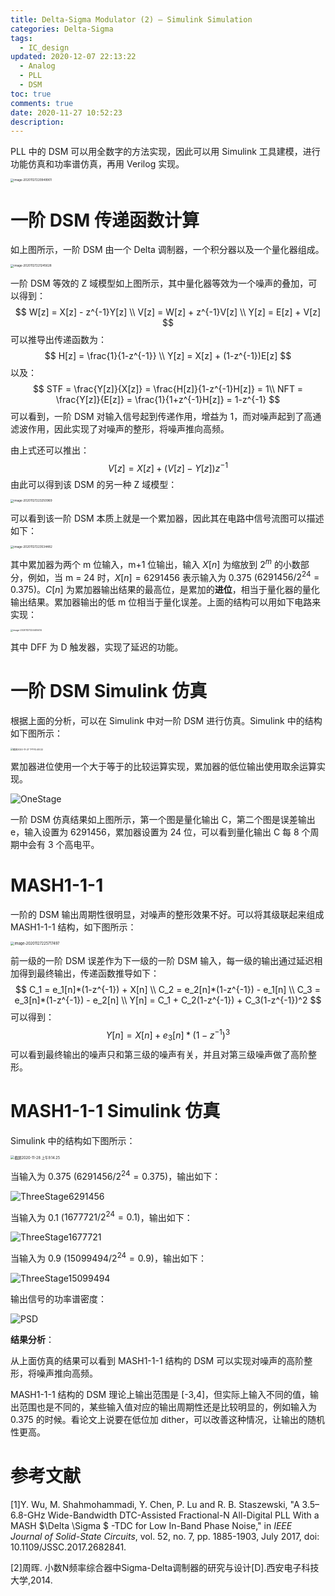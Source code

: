 ```yaml
---
title: Delta-Sigma Modulator (2) — Simulink Simulation
categories: Delta-Sigma
tags:
  - IC_design
updated: 2020-12-07 22:13:22  - Analog
  - PLL
  - DSM
toc: true
comments: true
date: 2020-11-27 10:52:23
description:
---
```



PLL 中的 DSM 可以用全数字的方法实现，因此可以用 Simulink 工具建模，进行功能仿真和功率谱仿真，再用 Verilog 实现。

<img src="DSM2/image-20201127220949901.png" alt="image-20201127220949901" style="zoom:33%;" />

<!--more-->

# 一阶 DSM 传递函数计算

如上图所示，一阶 DSM 由一个 Delta 调制器，一个积分器以及一个量化器组成。

<img src="DSM2/image-20201127221245628.png" alt="image-20201127221245628" style="zoom:33%;" />

一阶 DSM 等效的 Z 域模型如上图所示，其中量化器等效为一个噪声的叠加，可以得到：
$$
W[z] = X[z] - z^{-1}Y[z] \\
V[z] = W[z] + z^{-1}V[z] \\
Y[z] = E[z] + V[z]
$$
可以推导出传递函数为：
$$
H[z] = \frac{1}{1-z^{-1}} \\
Y[z] = X[z] + (1-z^{-1})E[z]
$$
以及：
$$
STF = \frac{Y[z]}{X[z]} = \frac{H[z]}{1-z^{-1}H[z]} = 1\\
NFT = \frac{Y[z]}{E[z]} = \frac{1}{1+z^{-1}H[z]} = 1-z^{-1}
$$
可以看到，一阶 DSM 对输入信号起到传递作用，增益为 1，而对噪声起到了高通滤波作用，因此实现了对噪声的整形，将噪声推向高频。

由上式还可以推出：
$$
V[z] = X[z] + (V[z] - Y[z])z^{-1}
$$
由此可以得到该 DSM 的另一种 Z 域模型：

<img src="DSM2/image-20201127223250969.png" alt="image-20201127223250969" style="zoom:33%;" />

可以看到该一阶 DSM 本质上就是一个累加器，因此其在电路中信号流图可以描述如下：

<img src="DSM2/image-20201127223534482.png" alt="image-20201127223534482" style="zoom:33%;" />

其中累加器为两个 m 位输入，m+1 位输出，输入 $X[n]$ 为缩放到 $2^m$ 的小数部分，例如，当 m = 24 时，$X[n] = 6291456$ 表示输入为 0.375 ($6291456/2^{24} = 0.375$)。$C[n]$ 为累加器输出结果的最高位，是累加的**进位**，相当于量化器的量化输出结果。累加器输出的低 m 位相当于量化误差。上面的结构可以用如下电路来实现：

<img src="DSM2/image-20201127224405414.png" alt="image-20201127224405414" style="zoom:25%;" />

其中 DFF 为 D 触发器，实现了延迟的功能。

# 一阶 DSM Simulink 仿真

根据上面的分析，可以在 Simulink 中对一阶 DSM 进行仿真。Simulink 中的结构如下图所示：

<img src="DSM2/截屏2020-11-27 下午10.48.32.png" alt="截屏2020-11-27 下午10.48.32" style="zoom:25%;" />

累加器进位使用一个大于等于的比较运算实现，累加器的低位输出使用取余运算实现。

![OneStage](DSM2/OneStage.svg)

一阶 DSM 仿真结果如上图所示，第一个图是量化输出 C，第二个图是误差输出 e，输入设置为 6291456，累加器设置为 24 位，可以看到量化输出 C 每 8 个周期中会有 3 个高电平。

# MASH1-1-1

一阶的 DSM 输出周期性很明显，对噪声的整形效果不好。可以将其级联起来组成 MASH1-1-1 结构，如下图所示：

<img src="DSM2/image-20201127225717497.png" alt="image-20201127225717497" style="zoom:40%;" />

前一级的一阶 DSM 误差作为下一级的一阶 DSM 输入，每一级的输出通过延迟相加得到最终输出，传递函数推导如下：
$$
C_1 = e_1[n]*(1-z^{-1}) + X[n] \\
C_2 = e_2[n]*(1-z^{-1}) - e_1[n] \\
C_3 = e_3[n]*(1-z^{-1}) - e_2[n] \\
Y[n] = C_1 + C_2(1-z^{-1}) + C_3(1-z^{-1})^2
$$
可以得到：
$$
Y[n] = X[n] + e_3[n]*(1-z^{-1})^3
$$
可以看到最终输出的噪声只和第三级的噪声有关，并且对第三级噪声做了高阶整形。

# MASH1-1-1 Simulink 仿真

Simulink 中的结构如下图所示：

<img src="DSM2/截屏2020-11-28 上午9.14.25.png" alt="截屏2020-11-28 上午9.14.25" style="zoom:40%;" />

当输入为 0.375 ($6291456/2^{24} = 0.375$)，输出如下：

![ThreeStage6291456](DSM2/ThreeStage6291456.svg)

当输入为 0.1 ($1677721/2^{24} = 0.1$)，输出如下：

![ThreeStage1677721](DSM2/ThreeStage1677721.svg)

当输入为 0.9 ($15099494/2^{24} = 0.9$)，输出如下：

![ThreeStage15099494](DSM2/ThreeStage15099494.svg)

输出信号的功率谱密度：

![PSD](DSM2/PSD.svg)

**结果分析**：

从上面仿真的结果可以看到 MASH1-1-1 结构的 DSM 可以实现对噪声的高阶整形，将噪声推向高频。

MASH1-1-1 结构的 DSM 理论上输出范围是 [-3,4]，但实际上输入不同的值，输出范围也是不同的，某些输入值对应的输出周期性还是比较明显的，例如输入为 0.375 的时候。看论文上说要在低位加 dither，可以改善这种情况，让输出的随机性更高。

# 参考文献

[1]Y. Wu, M. Shahmohammadi, Y. Chen, P. Lu and R. B. Staszewski, "A 3.5–6.8-GHz Wide-Bandwidth DTC-Assisted Fractional-N All-Digital PLL With a MASH $\Delta \Sigma $ -TDC for Low In-Band Phase Noise," in *IEEE Journal of Solid-State Circuits*, vol. 52, no. 7, pp. 1885-1903, July 2017, doi: 10.1109/JSSC.2017.2682841.

[2]周晖. 小数N频率综合器中Sigma-Delta调制器的研究与设计[D].西安电子科技大学,2014.